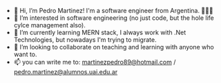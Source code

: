 - 👋 Hi, I’m Pedro Martinez! I'm a software engineer from Argentina. 💙🤍💙
- 👀 I’m interested in software engineering (no just code, but the hole life cylce management also).
- 🌱 I’m currently learning MERN stack, I always work with .Net Technologies, but nowadays I'm trying to migrate.
- 💞️ I’m looking to collaborate on teaching and learning with anyone who want to. 
- 📫 you can write me to: martinezpedro89@hotmail.com / pedro.martinez@alumnos.uai.edu.ar 

<!---
martinezpedro89/martinezpedro89 is a ✨ special ✨ repository because its `README.md` (this file) appears on your GitHub profile.
You can click the Preview link to take a look at your changes.
--->
